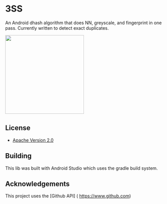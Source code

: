 # 3SS
An Android dhash algorithm that does NN, greyscale, and fingerprint in one pass. Currently written to detect exact duplicates.


<img src="https://i.imgur.com/7wmLOBs.png" height="250"/>&nbsp;&nbsp;&nbsp;&nbsp;&nbsp;&nbsp;&nbsp;&nbsp;&nbsp;

## License

* [Apache Version 2.0](http://www.apache.org/licenses/LICENSE-2.0.html)

## Building

This lib was built with Android Studio which uses the gradle build system.  

## Acknowledgements

This project uses the [Github API] ( https://www.github.com)






